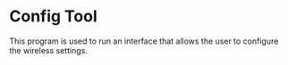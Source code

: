 # Config Tool

This program is used to run an interface that allows the user to configure the wireless settings.
